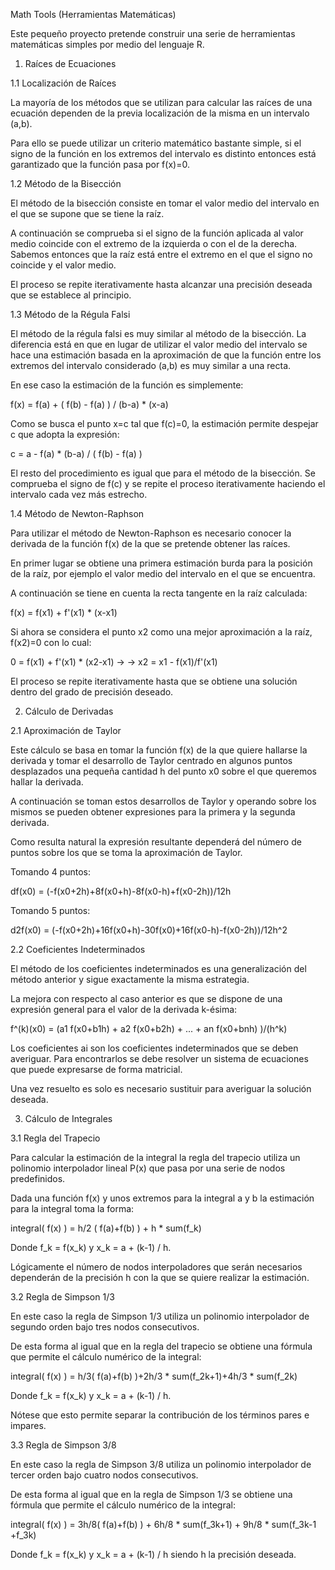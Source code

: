 Math Tools (Herramientas Matemáticas)

Este pequeño proyecto pretende construir una serie de 
herramientas matemáticas simples por medio del lenguaje
R.

1. Raíces de Ecuaciones

1.1 Localización de Raíces

La mayoría de los métodos que se utilizan para calcular 
las raíces de una ecuación dependen de la previa 
localización de la misma en un intervalo (a,b).

Para ello se puede utilizar un criterio matemático
bastante simple, si el signo de la función en los
extremos del intervalo es distinto entonces está 
garantizado que la función pasa por f(x)=0.

1.2 Método de la Bisección

El método de la bisección consiste en tomar el valor
medio del intervalo en el que se supone que se tiene
la raíz. 

A continuación se comprueba si el signo de la función
aplicada al valor medio coincide con el extremo de 
la izquierda o con el de la derecha. Sabemos entonces 
que la raíz está entre el extremo en el que el signo
no coincide y el valor medio.

El proceso se repite iterativamente hasta alcanzar 
una precisión deseada que se establece al principio.

1.3 Método de la Régula Falsi

El método de la régula falsi es muy similar al método
de la bisección. La diferencia está en que en lugar de 
utilizar el valor medio del intervalo se hace una 
estimación basada en la aproximación de que la función
entre los extremos del intervalo considerado (a,b) es 
muy similar a una recta. 

En ese caso la estimación de la función es simplemente:

f(x) = f(a) + ( f(b) - f(a) ) / (b-a) * (x-a)

Como se busca el punto x=c tal que f(c)=0, la estimación
permite despejar c que adopta la expresión:

c = a - f(a) * (b-a) / ( f(b) - f(a) )

El resto del procedimiento es igual que para el 
método de la bisección. Se comprueba el signo de
f(c) y se repite el proceso iterativamente 
haciendo el intervalo cada vez más estrecho.

1.4 Método de Newton-Raphson

Para utilizar el método de Newton-Raphson es necesario
conocer la derivada de la función f(x) de la que se
pretende obtener las raíces.

En primer lugar se obtiene una primera estimación 
burda para la posición de la raíz, por ejemplo 
el valor medio del intervalo en el que se encuentra.

A continuación se tiene en cuenta la recta tangente en
la raíz calculada:

f(x) = f(x1) + f'(x1) * (x-x1)

Si ahora se considera el punto x2 como una mejor 
aproximación a la raíz, f(x2)=0 con lo cual:

0 = f(x1) + f'(x1) * (x2-x1) ->
-> x2 = x1 - f(x1)/f'(x1)

El proceso se repite iterativamente hasta que se
obtiene una solución dentro del grado de precisión
deseado.

2. Cálculo de Derivadas

2.1 Aproximación de Taylor

Este cálculo se basa en tomar la función f(x) de
la que quiere hallarse la derivada y tomar el 
desarrollo de Taylor centrado en algunos puntos
desplazados una pequeña cantidad h del punto x0 
sobre el que queremos hallar la derivada.

A continuación se toman estos desarrollos de 
Taylor y operando sobre los mismos se pueden 
obtener expresiones para la primera y la 
segunda derivada. 

Como resulta natural la expresión resultante
dependerá del número de puntos sobre los que
se toma la aproximación de Taylor.

Tomando 4 puntos:

df(x0) = (-f(x0+2h)+8f(x0+h)-8f(x0-h)+f(x0-2h))/12h

Tomando 5 puntos:

d2f(x0) = (-f(x0+2h)+16f(x0+h)-30f(x0)+16f(x0-h)-f(x0-2h))/12h^2

2.2 Coeficientes Indeterminados

El método de los coeficientes indeterminados
es una generalización del método anterior
y sigue exactamente la misma estrategia.

La mejora con respecto al caso anterior es 
que se dispone de una expresión general para
el valor de la derivada k-ésima:

f^(k)(x0) = (a1 f(x0+b1h) + a2 f(x0+b2h) + ... + an f(x0+bnh) )/(h^k)

Los coeficientes ai son los coeficientes 
indeterminados que se deben averiguar. Para
encontrarlos se debe resolver un sistema de 
ecuaciones que puede expresarse de forma matricial.

Una vez resuelto es solo es necesario sustituir
para averiguar la solución deseada.

3. Cálculo de Integrales

3.1 Regla del Trapecio

Para calcular la estimación de la integral
la regla del trapecio utiliza un polinomio interpolador
lineal P(x) que pasa por una serie de nodos predefinidos.

Dada una función f(x) y unos extremos para la
integral a y b la estimación para la integral 
toma la forma:

integral( f(x) ) = h/2 ( f(a)+f(b) ) + h * sum(f_k)

Donde f_k = f(x_k) y x_k = a + (k-1) / h.

Lógicamente el número de nodos interpoladores que 
serán necesarios dependerán de la precisión h con
la que se quiere realizar la estimación.

3.2 Regla de Simpson 1/3

En este caso la regla de Simpson 1/3 utiliza
un polinomio interpolador de segundo orden
bajo tres nodos consecutivos.

De esta forma al igual que en la regla del
trapecio se obtiene una fórmula que permite
el cálculo numérico de la integral:

integral( f(x) ) = h/3( f(a)+f(b) )+2h/3 * sum(f_2k+1)+4h/3 * sum(f_2k)

Donde f_k = f(x_k) y x_k = a + (k-1) / h.

Nótese que esto permite separar la contribución
de los términos pares e impares.

3.3 Regla de Simpson 3/8

En este caso la regla de Simpson 3/8 utiliza
un polinomio interpolador de tercer orden
bajo cuatro nodos consecutivos.

De esta forma al igual que en la regla de 
Simpson 1/3 se obtiene una fórmula que 
permite el cálculo numérico de la integral:

integral( f(x) ) = 3h/8( f(a)+f(b) ) + 6h/8 * sum(f_3k+1) + 9h/8 * sum(f_3k-1 +f_3k)

Donde f_k = f(x_k) y x_k = a + (k-1) / h siendo
h la precisión deseada.
